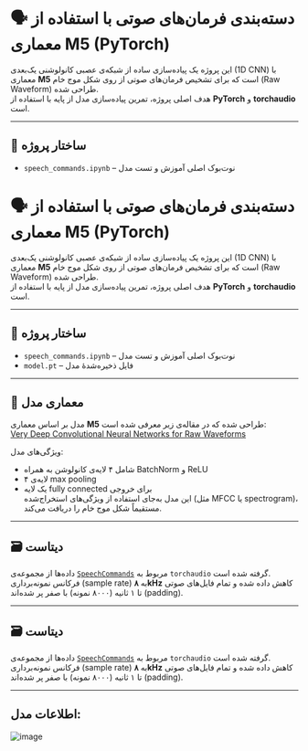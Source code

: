 # 🗣️ دسته‌بندی فرمان‌های صوتی با استفاده از معماری M5 (PyTorch)

این پروژه یک پیاده‌سازی ساده از شبکه‌ی عصبی کانولوشنی یک‌بعدی (1D CNN) با معماری **M5** است که برای تشخیص فرمان‌های صوتی از روی شکل موج خام (Raw Waveform) طراحی شده.  
هدف اصلی پروژه، تمرین پیاده‌سازی مدل از پایه با استفاده از **PyTorch** و **torchaudio** است.

---

## 📂 ساختار پروژه

- `speech_commands.ipynb` – نوت‌بوک اصلی آموزش و تست مدل  

# 🗣️ دسته‌بندی فرمان‌های صوتی با استفاده از معماری M5 (PyTorch)

این پروژه یک پیاده‌سازی ساده از شبکه‌ی عصبی کانولوشنی یک‌بعدی (1D CNN) با معماری **M5** است که برای تشخیص فرمان‌های صوتی از روی شکل موج خام (Raw Waveform) طراحی شده.  
هدف اصلی پروژه، تمرین پیاده‌سازی مدل از پایه با استفاده از **PyTorch** و **torchaudio** است.

---

## 📂 ساختار پروژه

- `speech_commands.ipynb` – نوت‌بوک اصلی آموزش و تست مدل  
- `model.pt` – فایل ذخیره‌شدهٔ مدل 
  
---
## 🧠 معماری مدل

مدل بر اساس معماری **M5** طراحی شده که در مقاله‌ی زیر معرفی شده است:  
[Very Deep Convolutional Neural Networks for Raw Waveforms](https://arxiv.org/pdf/1610.00087.pdf)

ویژگی‌های مدل:
- شامل ۴ لایه‌ی کانولوشن به همراه BatchNorm و ReLU
- ۴ لایه‌ی max pooling  
- یک لایه fully connected برای خروجی  
این مدل به‌جای استفاده از ویژگی‌های استخراج‌شده (مثل MFCC یا spectrogram)، مستقیماً شکل موج خام را دریافت می‌کند.

---
## 🗃️ دیتاست

داده‌ها از مجموعه‌ی [`SpeechCommands`](https://pytorch.org/audio/stable/datasets.html#speechcommands) مربوط به `torchaudio` گرفته شده است.  
فرکانس نمونه‌برداری (sample rate) به **۸kHz** کاهش داده شده و تمام فایل‌های صوتی تا ۱ ثانیه (۸۰۰۰ نمونه) با صفر پر شده‌اند (padding).

---

## 🗃️ دیتاست

داده‌ها از مجموعه‌ی [`SpeechCommands`](https://pytorch.org/audio/stable/datasets.html#speechcommands) مربوط به `torchaudio` گرفته شده است.  
فرکانس نمونه‌برداری (sample rate) به **۸kHz** کاهش داده شده و تمام فایل‌های صوتی تا ۱ ثانیه (۸۰۰۰ نمونه) با صفر پر شده‌اند (padding).

---

## اطلاعات مدل:
![image](https://github.com/user-attachments/assets/c1f0d550-8705-4051-87ca-0d37f48252ca)

